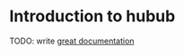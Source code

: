 # Introduction to hubub

TODO: write [great documentation](http://jacobian.org/writing/what-to-write/)
